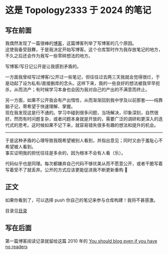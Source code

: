 # 这是 Topology2333 于 2024 的笔记

## 写在前面

我偶然发现了一篇很棒的[博客](http://nathanmarz.com/blog/you-should-blog-even-if-you-have-no-readers.html)，这篇博客列举了写博客的几个原因。  
这使我备受鼓舞，于是我决定开始写博客。这个仓库暂时作为我存放笔记的地方，不久之后还会作为我写一些零碎想法的地方。

写博客/写日记公开是让我感到矛盾的。

一方面我曾经写过博客/公开过一些笔记，但往往过去两三天我就会觉得很烂，于是动起了设为私有/直接删库的念头。这样下来，我的一些良好的想法被我早早扼杀，从而流产；有时候学习本身也会因为我对自己的产出的不满意而终止。

另一方面，如果不公开我会有产出惰性，从而渐渐回到我中学及以前那套——纯靠脑子记，寄希望于快速理解、掌握。  
现在我发现这是行不通的。学习中碰到很多问题，当场解决，印象深刻，自然很好。然而有时问题复杂，或者问题本身就是开放的，需要广泛的调研和更深入的迭代式的思考。这时候如果不记下来，就容易错失很多有趣的想法和提升的机会。

---

于是这种矛盾的心理导致我既希望被别人看到，并指出意见；同时又由于羞耻心不希望被人看到。  
事实证明我的担忧往往是多余的，因为根本不会有人看（乐）。

代码似乎也是同理。每次都嫌弃自己代码不够优美从而不愿意公开，或者干脆写着写着受不了就丢弃。公开的方式应该更能促进我不断更新重构 :thinking:

## 正文

如果你看到了，可以选择 push 你自己的笔记来参与仓库构建！我将不甚感激。

目录见[目录](/index.md)

## 写在后面

第一篇博客阅读记录就留给这篇 2010 年的 [You should blog even if you have no readers](/Blog_Recording/You%20should%20blog%20even%20if%20you%20have%20no%20readers.md)
